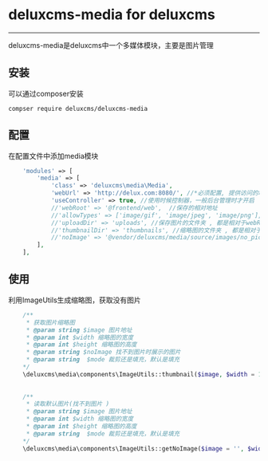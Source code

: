 # deluxcms-media for deluxcms
------------------------------
deluxcms-media是deluxcms中一个多媒体模块，主要是图片管理

安装
------------
可以通过composer安装
	
```
compser require deluxcms/deluxcms-media
```

配置
-------------
在配置文件中添加media模块
```php
	'modules' => [
        'media' => [
            'class' => 'deluxcms\media\Media',
            'webUrl' => 'http://delux.com:8080/', //*必须配置, 提供访问的域名
			'useController' => true, //使用时候控制器，一般后台管理时才开启
			//'webRoot' => '@frontend/web',  //保存的相对地址
			//'allowTypes' => ['image/gif', 'image/jpeg', 'image/png'], //允许的上传类型
			//'uploadDir' => 'uploads', //保存图片的文件夹 , 都是相对于webRoot
			//'thumbnailDir' => 'thumbnails', //缩略图的文件夹 , 都是相对于webRoot
			//'noImage' => '@vendor/deluxcms/media/source/images/no_picture.png', //找不到图片时显示的
        ],
    ],
```

使用
-------------
利用ImageUtils生成缩略图，获取没有图片
```php
	/**
	 * 获取图片缩略图
	 * @param string $image 图片地址
	 * @param int $width 缩略图的宽度
	 * @param int $height 缩略图的高度
	 * @param string $noImage 找不到图片时展示的图片
	 * @param string  $mode 裁剪还是填充，默认是填充
	*/
	\deluxcms\media\components\ImageUtils::thumbnail($image, $width = 100, $height = 100, $noImage = '', $mode = ImageInterface::THUMBNAIL_INSET)
	
	
	/**
	 * 读取默认图片(找不到图片 )
	 * @param string $image 图片地址
	 * @param int $width 缩略图的宽度
	 * @param int $height 缩略图的高度
	 * @param string  $mode 裁剪还是填充，默认是填充
	*/
	\deluxcms\media\components\ImageUtils::getNoImage($image = '', $width = 100, $height = 100, $mode = ImageInterface::THUMBNAIL_INSET)
```